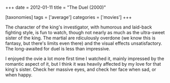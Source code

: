 +++
date = 2012-01-11
title = "The Duel (2000)"

[taxonomies]
tags = ['average']
categories = ['movies']
+++

The character of the king\'s investigator, with humorous and laid-back
fighting style, is fun to watch, though not nearly as much as the
ultra-sweet sister of the king. The martial are rdiculously overdone (we
know this is fantasy, but there\'s limits even there) and the visual
effects unsatisfactory. The long-awaited for duel is less than
impressive.

I enjoyed the ovie a lot more first time I watched it, mainly impressed
by the romantic aspect of it, but I think it was heavily affected by my
love for that king\'s sister. Check her massive eyes, and check her face
when sad, or when happy.

